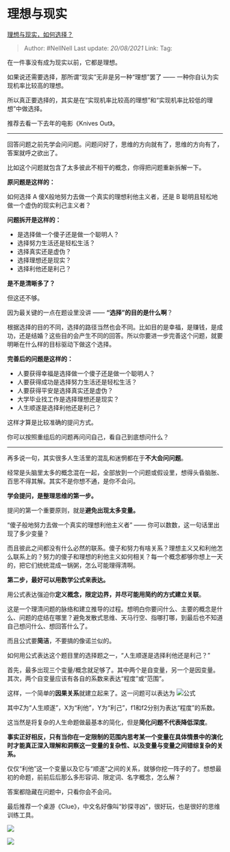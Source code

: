 # 理想与现实
[理想与现实，如何选择？](https://www.zhihu.com/question/418286379/answer/1456012647)

> Author: #NellNell 
> Last update: *20/08/2021* 
> Link:
> Tag: 

在一件事没有成为现实以前，它都是理想。

如果说还需要选择，那所谓“现实”无非是另一种“理想”罢了 —— 一种你自认为实现机率比较高的理想。

所以真正要选择的，其实是在“实现机率比较高的理想”和“实现机率比较低的理想”中做选择。

推荐去看一下去年的电影《Knives Out》。

---

回答问题之前先学会问问题。问题问好了，思维的方向就有了，思维的方向有了，答案就呼之欲出了。

比如这个问题就包含了太多彼此不相干的概念，你得把问题重新拆解一下。

**原问题是这样的：**

如何选择 A 傻X般地努力去做一个真实的理想利他主义者，还是 B 聪明且轻松地做一个虚伪的现实利己主义者？

**问题拆开是这样的：**

-   是选择做一个傻子还是做一个聪明人？
-   选择努力生活还是轻松生活？
-   选择真实还是虚伪？
-   选择理想还是现实？
-   选择利他还是利己？

**是不是清晰多了？**

但这还不够。

因为最关键的一点在题设里没讲 —— **“选择”的目的是什么啊**？

根据选择的目的不同，选择的路径当然也会不同。比如目的是幸福，是赚钱，是成功，还是结婚？这些目的会产生不同的回答。所以你要进一步完善这个问题，就要明晰在什么样的目标驱动下做这个选择。

**完善后的问题是这样的：**

-   人要获得幸福是选择做一个傻子还是做一个聪明人？
-   人要获得成功是选择努力生活还是轻松生活？
-   人要获得平安是选择真实还是虚伪？
-   大学毕业找工作是选择理想还是现实？
-   人生顺遂是选择利他还是利己？

这样才算是比较准确的提问方式。

你可以按照重组后的问题再问问自己，看自己到底想问什么？

---

再多说一句，其实很多人生活里的混乱和迷惘都在于**不大会问问题**。

经常是头脑里太多的概念混在一起，全部放到一个问题或假设里，想得头昏脑胀、百思不得其解。其实不是你想不通，是你不会问。

**学会提问，是整理思维的第一步。**

提问的第一个重要原则，就是**避免出现太多变量。**

“傻子般地努力去做一个真实的理想利他主义者” —— 你可以数数，这一句话里出现了多少变量？

而且彼此之间都没有什么必然的联系。傻子和努力有啥关系？理想主义又和利他怎么联系上的？努力的傻子和理想的利他主义如何相关？每一个概念都够你想上一天的，把它们统统混成一锅粥，怎么可能理得清啊。

  

**第二步，最好可以用数学公式来表达。**

用公式表达强迫你**定义概念，限定边界，并尽可能用简约的方式建立关联**。

这是一个理清问题的脉络和建立推导的过程。想明白你要问什么、主要的概念是什么、问题的症结在哪里？避免发散式思维、天马行空、指哪打哪，到最后也不知道自己想问什么、想回答什么了。

而且公式要**简洁**，不要搞的像诺兰似的。

如何用公式表达这个题目里的选择题之一，“人生顺遂是选择利他还是利己？”

首先，最多出现三个变量/概念就足够了。其中两个是自变量，另一个是因变量。其次，两个自变量应该有各自的系数来表达“程度”或“范围”。

这样，一个简单的**因果关系**就建立起来了。这一问题可以表达为 ![公式](https://www.zhihu.com/equation?tex=Z%3Df1%28X%29%2Bf2%28Y%29)

其中Z为“人生顺遂”，X为“利他”，Y为“利己”，f1和f2分别为表达“程度”的系数。

这当然是将复杂的人生命题做最基本的简化，但是**简化问题不代表降低深度**。

**事实正好相反，只有当你在一定限制的范围内思考某一个变量在具体情景中的演化时才能真正深入理解和洞察这一变量的复杂性、以及变量与变量之间错综复杂的关系。**

仅仅“利他”这一个变量以及它与“顺遂”之间的关系，就够你挖一阵子的了。想想最初的命题，前前后后那么多形容词、限定词、名字概念，怎么解？

答案都隐藏在问题中，只看你会不会问。

最后推荐一个桌游《Clue》，中文名好像叫“妙探寻凶”，很好玩，也是很好的思维训练工具。

![](https://pic3.zhimg.com/50/v2-459ad08cb5b645257b5d4b5d5c030de3_720w.jpg?source=c8b7c179)

![](https://pic3.zhimg.com/80/v2-459ad08cb5b645257b5d4b5d5c030de3_720w.jpg?source=c8b7c179)